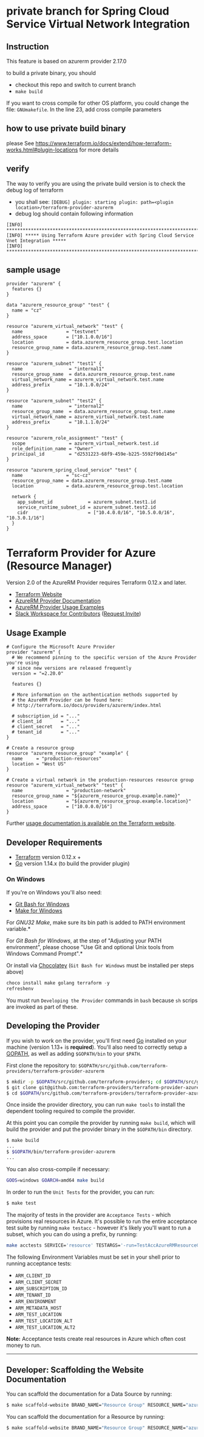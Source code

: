 # private branch for Spring Cloud Service Virtual Network Integration

## Instruction
This feature is based on azurerm provider 2.17.0

to build a private binary, you should 
- checkout this repo and switch to current branch
- `make build`

If you want to cross compile for other OS platform, you could change the file: `GNUmakefile`. In the line 23, add cross compile parameters

## how to use private build binary
please See https://www.terraform.io/docs/extend/how-terraform-works.html#plugin-locations for more details

## verify
The way to verify you are using the private build version is to check the debug log of terraform

- you shall see: `[DEBUG] plugin: starting plugin: path=<plugin location>/terraform-provider-azurerm`
- debug log should contain following information
```
[INFO] *************************************************************************************
[INFO] ***** Using Terraform Azure provider with Spring Cloud Service Vnet Integration *****
[INFO] *************************************************************************************
```

## sample usage
```hcl
provider "azurerm" {
  features {}
}

data "azurerm_resource_group" "test" {
  name = "cz"
}

resource "azurerm_virtual_network" "test" {
  name                = "testvnet"
  address_space       = ["10.1.0.0/16"]
  location            = data.azurerm_resource_group.test.location
  resource_group_name = data.azurerm_resource_group.test.name
}

resource "azurerm_subnet" "test1" {
  name                 = "internal1"
  resource_group_name  = data.azurerm_resource_group.test.name
  virtual_network_name = azurerm_virtual_network.test.name
  address_prefix       = "10.1.0.0/24"
}

resource "azurerm_subnet" "test2" {
  name                 = "internal2"
  resource_group_name  = data.azurerm_resource_group.test.name
  virtual_network_name = azurerm_virtual_network.test.name
  address_prefix       = "10.1.1.0/24"
}

resource "azurerm_role_assignment" "test" {
  scope                = azurerm_virtual_network.test.id
  role_definition_name = "Owner"
  principal_id         = "d2531223-68f9-459e-b225-5592f90d145e"
}

resource "azurerm_spring_cloud_service" "test" {
  name                = "sc-cz"
  resource_group_name = data.azurerm_resource_group.test.name
  location            = data.azurerm_resource_group.test.location
  
  network {
    app_subnet_id             = azurerm_subnet.test1.id
    service_runtime_subnet_id = azurerm_subnet.test2.id
    cidr                      = ["10.4.0.0/16", "10.5.0.0/16", "10.3.0.1/16"]
  }
}
```

# Terraform Provider for Azure (Resource Manager)

Version 2.0 of the AzureRM Provider requires Terraform 0.12.x and later.

* [Terraform Website](https://www.terraform.io)
* [AzureRM Provider Documentation](https://www.terraform.io/docs/providers/azurerm/index.html)
* [AzureRM Provider Usage Examples](https://github.com/terraform-providers/terraform-provider-azurerm/tree/master/examples)
* [Slack Workspace for Contributors](https://terraform-azure.slack.com) ([Request Invite](https://join.slack.com/t/terraform-azure/shared_invite/enQtNDMzNjQ5NzcxMDc3LWNiY2ZhNThhNDgzNmY0MTM0N2MwZjE4ZGU0MjcxYjUyMzRmN2E5NjZhZmQ0ZTA1OTExMGNjYzA4ZDkwZDYxNDE))

## Usage Example

```
# Configure the Microsoft Azure Provider
provider "azurerm" {
  # We recommend pinning to the specific version of the Azure Provider you're using
  # since new versions are released frequently
  version = "=2.20.0"

  features {}

  # More information on the authentication methods supported by
  # the AzureRM Provider can be found here:
  # http://terraform.io/docs/providers/azurerm/index.html

  # subscription_id = "..."
  # client_id       = "..."
  # client_secret   = "..."
  # tenant_id       = "..."
}

# Create a resource group
resource "azurerm_resource_group" "example" {
  name     = "production-resources"
  location = "West US"
}

# Create a virtual network in the production-resources resource group
resource "azurerm_virtual_network" "test" {
  name                = "production-network"
  resource_group_name = "${azurerm_resource_group.example.name}"
  location            = "${azurerm_resource_group.example.location}"
  address_space       = ["10.0.0.0/16"]
}
```

Further [usage documentation is available on the Terraform website](https://www.terraform.io/docs/providers/azurerm/index.html).

## Developer Requirements

* [Terraform](https://www.terraform.io/downloads.html) version 0.12.x +
* [Go](https://golang.org/doc/install) version 1.14.x (to build the provider plugin)

### On Windows 

If you're on Windows you'll also need:
* [Git Bash for Windows](https://git-scm.com/download/win)
* [Make for Windows](http://gnuwin32.sourceforge.net/packages/make.htm)

For *GNU32 Make*, make sure its bin path is added to PATH environment variable.*

For *Git Bash for Windows*, at the step of "Adjusting your PATH environment", please choose "Use Git and optional Unix tools from Windows Command Prompt".*

Or install via [Chocolatey](https://chocolatey.org/install) (`Git Bash for Windows` must be installed per steps above)
```powershell
choco install make golang terraform -y
refreshenv
```

You must run  `Developing the Provider` commands in `bash` because `sh` scrips are invoked as part of these.

## Developing the Provider

If you wish to work on the provider, you'll first need [Go](http://www.golang.org) installed on your machine (version 1.13+ is **required**). You'll also need to correctly setup a [GOPATH](http://golang.org/doc/code.html#GOPATH), as well as adding `$GOPATH/bin` to your `$PATH`.

First clone the repository to: `$GOPATH/src/github.com/terraform-providers/terraform-provider-azurerm`

```sh
$ mkdir -p $GOPATH/src/github.com/terraform-providers; cd $GOPATH/src/github.com/terraform-providers
$ git clone git@github.com:terraform-providers/terraform-provider-azurerm
$ cd $GOPATH/src/github.com/terraform-providers/terraform-provider-azurerm
```

Once inside the provider directory, you can run `make tools` to install the dependent tooling required to compile the provider.

At this point you can compile the provider by running `make build`, which will build the provider and put the provider binary in the `$GOPATH/bin` directory.

```sh
$ make build
...
$ $GOPATH/bin/terraform-provider-azurerm
...
```

You can also cross-compile if necessary:

```sh
GOOS=windows GOARCH=amd64 make build
```

In order to run the `Unit Tests` for the provider, you can run:

```sh
$ make test
```

The majority of tests in the provider are `Acceptance Tests` - which provisions real resources in Azure. It's possible to run the entire acceptance test suite by running `make testacc` - however it's likely you'll want to run a subset, which you can do using a prefix, by running:

```sh
make acctests SERVICE='resource' TESTARGS='-run=TestAccAzureRMResourceGroup' TESTTIMEOUT='60m'
```

The following Environment Variables must be set in your shell prior to running acceptance tests:

- `ARM_CLIENT_ID`
- `ARM_CLIENT_SECRET`
- `ARM_SUBSCRIPTION_ID`
- `ARM_TENANT_ID`
- `ARM_ENVIRONMENT`
- `ARM_METADATA_HOST`
- `ARM_TEST_LOCATION`
- `ARM_TEST_LOCATION_ALT`
- `ARM_TEST_LOCATION_ALT2`

**Note:** Acceptance tests create real resources in Azure which often cost money to run.

---

## Developer: Scaffolding the Website Documentation

You can scaffold the documentation for a Data Source by running:

```sh
$ make scaffold-website BRAND_NAME="Resource Group" RESOURCE_NAME="azurerm_resource_group" RESOURCE_TYPE="data"
```

You can scaffold the documentation for a Resource by running:

```sh
$ make scaffold-website BRAND_NAME="Resource Group" RESOURCE_NAME="azurerm_resource_group" RESOURCE_TYPE="resource" RESOURCE_ID="/subscriptions/00000000-0000-0000-0000-000000000000/resourceGroups/group1"
```
